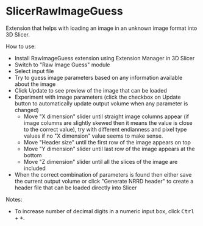 # SlicerRawImageGuess

Extension that helps with loading an image in an unknown image format into 3D Slicer.

How to use:
- Install RawImageGuess extension using Extension Manager in 3D Slicer
- Switch to "Raw Image Guess" module
- Select input file
- Try to guess image parameters based on any information available about the image
- Click Update to see preview of the image that can be loaded
- Experiment with image parameters (click the checkbox on Update button to automatically update output volume when any parameter is changed)
  - Move "X dimension" slider until straight image columns appear (if image columns are slightly skewed then it means the value is close to the correct value), try with different endianness and pixel type values if no "X dimension" value seems to make sense.
  - Move "Header size" until the first row of the image appears on top
  - Move "Y dimension" slider until last row of the image appears at the bottom
  - Move "Z dimension" slider until all the slices of the image are included
- When the correct combination of parameters is found then either save the current output volume or click "Generate NRRD header" to create a header file that can be loaded directly into Slicer

Notes:
- To increase number of decimal digits in a numeric input box, click <kbd>Ctrl</kbd> + <kbd>+</kbd>.
